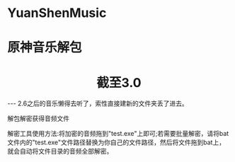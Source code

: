 # YuanShenMusic
# 原神音乐解包 
   <h1 align="center">截至3.0</h1>
   ---
   2.6之后的音乐懒得去听了，索性直接建新的文件夹丢了进去。
   
   解包解密获得音频文件
   
   解密工具使用方法:将加密的音频拖到"test.exe"上即可;若需要批量解密，请将bat文件内的"test.exe"文件路径替换为你自己的文件路径，然后将文件拖到bat上，就会自动将文件目录的音频全部解密。


